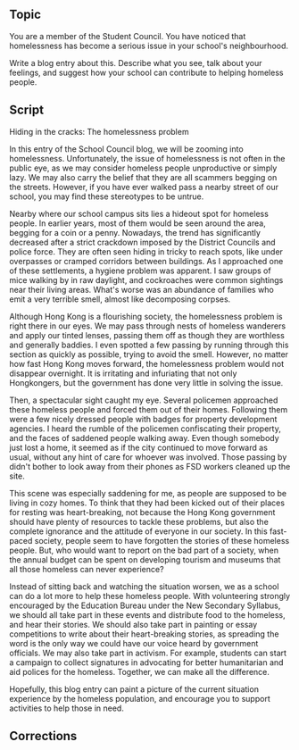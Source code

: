 ## Topic
You are a member of the Student Council. You have noticed that homelessness has become a serious issue in your school's neighbourhood.

Write a blog entry about this. Describe what you see, talk about your feelings, and suggest how your school can contribute to helping homeless people.

## Script
Hiding in the cracks: The homelessness problem

In this entry of the School Council blog, we will be zooming into homelessness. Unfortunately, the issue of homelessness is not often in the public eye, as we may consider homeless people unproductive or simply lazy. We may also carry the belief that they are all scammers begging on the streets. However, if you have ever walked pass a nearby street of our school, you may find these stereotypes to be untrue.

Nearby where our school campus sits lies a hideout spot for homeless people. In earlier years, most of them would be seen around the area, begging for a coin or a penny. Nowadays, the trend has significantly decreased after a strict crackdown imposed by the District Councils and police force. They are often seen hiding in tricky to reach spots, like under overpasses or cramped corridors between buildings. As I approached one of these settlements, a hygiene problem was apparent. I saw groups of mice walking by in raw daylight, and cockroaches were common sightings near their living areas. What's worse was an abundance of families who emit a very terrible smell, almost like decomposing corpses.

Although Hong Kong is a flourishing society, the homelessness problem is right there in our eyes. We may pass through nests of homeless wanderers and apply our tinted lenses, passing them off as though they are worthless and generally baddies. I even spotted a few passing by running through this section as quickly as possible, trying to avoid the smell. However, no matter how fast Hong Kong moves forward, the homelessness problem would not disappear overnight. It is irritating and infuriating that not only Hongkongers, but the government has done very little in solving the issue.

Then, a spectacular sight caught my eye. Several policemen approached these homeless people and forced them out of their homes. Following them were a few nicely dressed people with badges for property development agencies. I heard the rumble of the policemen confiscating their property, and the faces of saddened people walking away. Even though somebody just lost a home, it seemed as if the city continued to move forward as usual, without any hint of care for whoever was involved. Those passing by didn't bother to look away from their phones as FSD workers cleaned up the site.

This scene was especially saddening for me, as people are supposed to be living in cozy homes. To think that they had been kicked out of their places for resting was heart-breaking, not because the Hong Kong government should have plenty of resources to tackle these problems, but also the complete ignorance and the attitude of everyone in our society. In this fast-paced society, people seem to have forgotten the stories of these homeless people. But, who would want to report on the bad part of a society, when the annual budget can be spent on developing tourism and museums that all those homeless can never experience?

Instead of sitting back and watching the situation worsen, we as a school can do a lot more to help these homeless people. With volunteering strongly encouraged by the Education Bureau under the New Secondary Syllabus, we should all take part in these events and distribute food to the homeless, and hear their stories. We should also take part in painting or essay competitions to write about their heart-breaking stories, as spreading the word is the only way we could have our voice heard by government officials. We may also take part in activism. For example, students can start a campaign to collect signatures in advocating for better humanitarian and aid polices for the homeless. Together, we can make all the difference.

Hopefully, this blog entry can paint a picture of the current situation experience by the homeless population, and encourage you to support activities to help those in need.

## Corrections
